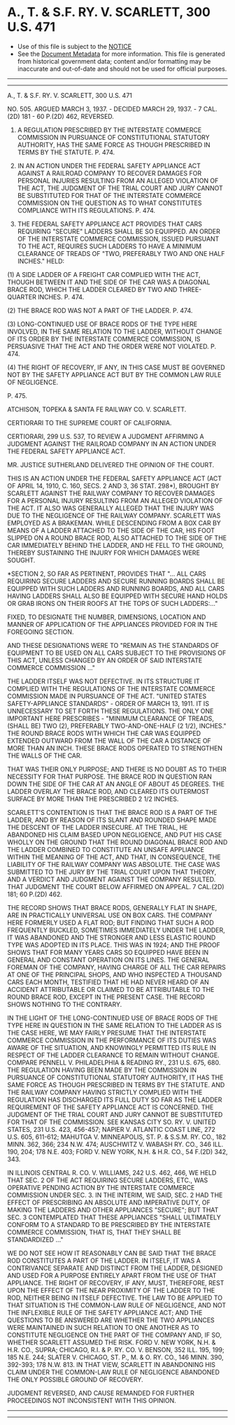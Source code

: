 ---
---

# A., T. & S.F. RY. V. SCARLETT, 300 U.S. 471

* Use of this file is subject to the [NOTICE](https://github.com/publicdocs/notice/blob/master/NOTICE)
* See the [Document Metadata](../../../) for more information.
  This file is generated from historical government data; content and/or formatting may be inaccurate and out-of-date and should not be used for official purposes.

----------
----------

A., T. & S.F. RY. V. SCARLETT, 300 U.S. 471

NO. 505.  ARGUED MARCH 3, 1937.  - DECIDED MARCH 29, 1937.  - 7 CAL.(2D) 181 - 60 P.(2D) 462, REVERSED.

1.  A REGULATION PRESCRIBED BY THE INTERSTATE COMMERCE COMMISSION IN PURSUANCE OF CONSTITUTIONAL STATUTORY AUTHORITY, HAS THE SAME FORCE AS THOUGH PRESCRIBED IN TERMS BY THE STATUTE.  P. 474.

2.  IN AN ACTION UNDER THE FEDERAL SAFETY APPLIANCE ACT AGAINST A RAILROAD COMPANY TO RECOVER DAMAGES FOR PERSONAL INJURIES RESULTING FROM AN ALLEGED VIOLATION OF THE ACT, THE JUDGMENT OF THE TRIAL COURT AND JURY CANNOT BE SUBSTITUTED FOR THAT OF THE INTERSTATE COMMERCE COMMISSION ON THE QUESTION AS TO WHAT CONSTITUTES COMPLIANCE WITH ITS REGULATIONS.  P. 474.

3.  THE FEDERAL SAFETY APPLIANCE ACT PROVIDES THAT CARS REQUIRING "SECURE" LADDERS SHALL BE SO EQUIPPED.  AN ORDER OF THE INTERSTATE COMMERCE COMMISSION, ISSUED PURSUANT TO THE ACT, REQUIRES SUCH LADDERS TO HAVE A MINIMUM CLEARANCE OF TREADS OF "TWO, PREFERABLY TWO AND ONE HALF INCHES."  HELD:

(1)  A SIDE LADDER OF A FREIGHT CAR COMPLIED WITH THE ACT, THOUGH BETWEEN IT AND THE SIDE OF THE CAR WAS A DIAGONAL BRACE ROD, WHICH THE LADDER CLEARED BY TWO AND THREE-QUARTER INCHES.  P. 474.

(2)  THE BRACE ROD WAS NOT A PART OF THE LADDER.  P. 474.

(3)  LONG-CONTINUED USE OF BRACE RODS OF THE TYPE HERE INVOLVED, IN THE SAME RELATION TO THE LADDER, WITHOUT CHANGE OF ITS ORDER BY THE INTERSTATE COMMERCE COMMISSION, IS PERSUASIVE THAT THE ACT AND THE ORDER WERE NOT VIOLATED.  P. 474.

(4)  THE RIGHT OF RECOVERY, IF ANY, IN THIS CASE MUST BE GOVERNED NOT BY THE SAFETY APPLIANCE ACT BUT BY THE COMMON LAW RULE OF NEGLIGENCE.

P. 475.

ATCHISON, TOPEKA & SANTA FE RAILWAY CO. V. SCARLETT.

CERTIORARI TO THE SUPREME COURT OF CALIFORNIA.

CERTIORARI, 299 U.S. 537, TO REVIEW A JUDGMENT AFFIRMING A JUDGMENT AGAINST THE RAILROAD COMPANY IN AN ACTION UNDER THE FEDERAL SAFETY APPLIANCE ACT.

MR. JUSTICE SUTHERLAND DELIVERED THE OPINION OF THE COURT.

THIS IS AN ACTION UNDER THE FEDERAL SAFETY APPLIANCE ACT (ACT OF APRIL 14, 1910, C. 160, SECS. 2 AND 3, 36 STAT. 298\*), BROUGHT BY SCARLETT AGAINST THE RAILWAY COMPANY TO RECOVER DAMAGES FOR A PERSONAL INJURY RESULTING FROM AN ALLEGED VIOLATION OF THE ACT.  IT ALSO WAS GENERALLY ALLEGED THAT THE INJURY WAS DUE TO THE NEGLIGENCE OF THE RAILWAY COMPANY.  SCARLETT WAS EMPLOYED AS A BRAKEMAN.  WHILE DESCENDING FROM A BOX CAR BY MEANS OF A LADDER ATTACHED TO THE SIDE OF THE CAR, HIS FOOT SLIPPED ON A ROUND BRACE ROD, ALSO ATTACHED TO THE SIDE OF THE CAR IMMEDIATELY BEHIND THE LADDER, AND HE FELL TO THE GROUND, THEREBY SUSTAINING THE INJURY FOR WHICH DAMAGES WERE SOUGHT.

\*SECTION 2, SO FAR AS PERTINENT, PROVIDES THAT  "...  ALL CARS REQUIRING SECURE LADDERS AND SECURE RUNNING BOARDS SHALL BE EQUIPPED WITH SUCH LADDERS AND RUNNING BOARDS, AND ALL CARS HAVING LADDERS SHALL ALSO BE EQUIPPED WITH SECURE HAND HOLDS OR GRAB IRONS ON THEIR ROOFS AT THE TOPS OF SUCH LADDERS:..."

FIXED, TO DESIGNATE THE NUMBER, DIMENSIONS, LOCATION AND MANNER OF APPLICATION OF THE APPLIANCES PROVIDED FOR IN THE FOREGOING SECTION.

AND THESE DESIGNATIONS WERE TO "REMAIN AS THE STANDARDS OF EQUIPMENT TO BE USED ON ALL CARS SUBJECT TO THE PROVISIONS OF THIS ACT, UNLESS CHANGED BY AN ORDER OF SAID INTERSTATE COMMERCE COMMISSION  ..."

THE LADDER ITSELF WAS NOT DEFECTIVE.  IN ITS STRUCTURE IT COMPLIED WITH THE REGULATIONS OF THE INTERSTATE COMMERCE COMMISSION MADE IN PURSUANCE OF THE ACT.  "UNITED STATES SAFETY-APPLIANCE STANDARDS" - ORDER OF MARCH 13, 1911.  IT IS UNNECESSARY TO SET FORTH THESE REGULATIONS.  THE ONLY ONE IMPORTANT HERE PRESCRIBES - "MINIMUM CLEARANCE OF TREADS, (SHALL BE) TWO (2), PREFERABLY TWO-AND-ONE-HALF (2 1/2), INCHES."  THE ROUND BRACE RODS WITH WHICH THE CAR WAS EQUIPPED EXTENDED OUTWARD FROM THE WALL OF THE CAR A DISTANCE OF MORE THAN AN INCH.  THESE BRACE RODS OPERATED TO STRENGTHEN THE WALLS OF THE CAR.

THAT WAS THEIR ONLY PURPOSE; AND THERE IS NO DOUBT AS TO THEIR NECESSITY FOR THAT PURPOSE.  THE BRACE ROD IN QUESTION RAN DOWN THE SIDE OF THE CAR AT AN ANGLE OF ABOUT 45 DEGREES.  THE LADDER OVERLAY THE BRACE ROD, AND CLEARED ITS OUTERMOST SURFACE BY MORE THAN THE PRESCRIBED 2 1/2 INCHES.

SCARLETT'S CONTENTION IS THAT THE BRACE ROD IS A PART OF THE LADDER, AND BY REASON OF ITS SLANT AND ROUNDED SHAPE MADE THE DESCENT OF THE LADDER INSECURE.  AT THE TRIAL, HE ABANDONED HIS CLAIM BASED UPON NEGLIGENCE, AND PUT HIS CASE WHOLLY ON THE GROUND THAT THE ROUND DIAGONAL BRACE ROD AND THE LADDER COMBINED TO CONSTITUTE AN UNSAFE APPLIANCE WITHIN THE MEANING OF THE ACT, AND THAT, IN CONSEQUENCE, THE LIABILITY OF THE RAILWAY COMPANY WAS ABSOLUTE.  THE CASE WAS SUBMITTED TO THE JURY BY THE TRIAL COURT UPON THAT THEORY, AND A VERDICT AND JUDGMENT AGAINST THE COMPANY RESULTED.  THAT JUDGMENT THE COURT BELOW AFFIRMED ON APPEAL.  7 CAL.(2D) 181; 60 P.(2D) 462.

THE RECORD SHOWS THAT BRACE RODS, GENERALLY FLAT IN SHAPE, ARE IN PRACTICALLY UNIVERSAL USE ON BOX CARS.  THE COMPANY HERE FORMERLY USED A FLAT ROD; BUT FINDING THAT SUCH A ROD FREQUENTLY BUCKLED, SOMETIMES IMMEDIATELY UNDER THE LADDER, IT WAS ABANDONED AND THE STRONGER AND LESS ELASTIC ROUND TYPE WAS ADOPTED IN ITS PLACE.  THIS WAS IN 1924; AND THE PROOF SHOWS THAT FOR MANY YEARS CARS SO EQUIPPED HAVE BEEN IN GENERAL AND CONSTANT OPERATION ON ITS LINES.  THE GENERAL FOREMAN OF THE COMPANY, HAVING CHARGE OF ALL THE CAR REPAIRS AT ONE OF THE PRINCIPAL SHOPS, AND WHO INSPECTED A THOUSAND CARS EACH MONTH, TESTIFIED THAT HE HAD NEVER HEARD OF AN ACCIDENT ATTRIBUTABLE OR CLAIMED TO BE ATTRIBUTABLE TO THE ROUND BRACE ROD, EXCEPT IN THE PRESENT CASE.  THE RECORD SHOWS NOTHING TO THE CONTRARY.

IN THE LIGHT OF THE LONG-CONTINUED USE OF BRACE RODS OF THE TYPE HERE IN QUESTION IN THE SAME RELATION TO THE LADDER AS IS THE CASE HERE, WE MAY FAIRLY PRESUME THAT THE INTERSTATE COMMERCE COMMISSION IN THE PERFORMANCE OF ITS DUTIES WAS AWARE OF THE SITUATION, AND KNOWINGLY PERMITTED ITS RULE IN RESPECT OF THE LADDER CLEARANCE TO REMAIN WITHOUT CHANGE.  COMPARE PENNELL V. PHILADELPHIA & READING RY., 231 U.S. 675, 680.  THE REGULATION HAVING BEEN MADE BY THE COMMISSION IN PURSUANCE OF CONSTITUTIONAL STATUTORY AUTHORITY, IT HAS THE SAME FORCE AS THOUGH PRESCRIBED IN TERMS BY THE STATUTE.  AND THE RAILWAY COMPANY HAVING STRICTLY COMPLIED WITH THE REGULATION HAS DISCHARGED ITS FULL DUTY SO FAR AS THE LADDER REQUIREMENT OF THE SAFETY APPLIANCE ACT IS CONCERNED.  THE JUDGMENT OF THE TRIAL COURT AND JURY CANNOT BE SUBSTITUTED FOR THAT OF THE COMMISSION.  SEE KANSAS CITY SO. RY. V. UNITED STATES, 231 U.S. 423, 456-457; NAPIER V. ATLANTIC COAST LINE, 272 U.S. 605, 611-612; MAHUTGA V. MINNEAPOLIS, ST. P. & S.S.M. RY. CO., 182 MINN. 362, 366; 234 N.W. 474; AUSCHWITZ V. WABASH RY. CO., 346 ILL. 190, 204; 178 N.E. 403; FORD V. NEW YORK, N.H. & H.R. CO., 54 F.(2D) 342, 343.

IN ILLINOIS CENTRAL R. CO. V. WILLIAMS, 242 U.S. 462, 466, WE HELD THAT SEC. 2 OF THE ACT REQUIRING SECURE LADDERS, ETC., WAS OPERATIVE PENDING ACTION BY THE INTERSTATE COMMERCE COMMISSION UNDER SEC. 3.  IN THE INTERIM, WE SAID, SEC. 2 HAD THE EFFECT OF PRESCRIBING AN ABSOLUTE AND IMPERATIVE DUTY, OF MAKING THE LADDERS AND OTHER APPLIANCES "SECURE"; BUT THAT SEC. 3 CONTEMPLATED THAT THESE APPLIANCES "SHALL ULTIMATELY CONFORM TO A STANDARD TO BE PRESCRIBED BY THE INTERSTATE COMMERCE COMMISSION, THAT IS, THAT THEY SHALL BE STANDARDIZED  ..."

WE DO NOT SEE HOW IT REASONABLY CAN BE SAID THAT THE BRACE ROD CONSTITUTES A PART OF THE LADDER.  IN ITSELF, IT WAS A CONTRIVANCE SEPARATE AND DISTINCT FROM THE LADDER, DESIGNED AND USED FOR A PURPOSE ENTIRELY APART FROM THE USE OF THAT APPLIANCE.  THE RIGHT OF RECOVERY, IF ANY, MUST, THEREFORE, REST UPON THE EFFECT OF THE NEAR PROXIMITY OF THE LADDER TO THE ROD, NEITHER BEING IN ITSELF DEFECTIVE.  THE LAW TO BE APPLIED TO THAT SITUATION IS THE COMMON-LAW RULE OF NEGLIGENCE, AND NOT THE INFLEXIBLE RULE OF THE SAFETY APPLIANCE ACT; AND THE QUESTIONS TO BE ANSWERED ARE WHETHER THE TWO APPLIANCES WERE MAINTAINED IN SUCH RELATION TO ONE ANOTHER AS TO CONSTITUTE NEGLIGENCE ON THE PART OF THE COMPANY AND, IF SO, WHETHER SCARLETT ASSUMED THE RISK.  FORD V. NEW YORK, N.H. & H.R. CO., SUPRA; CHICAGO, R.I. & P. RY. CO. V. BENSON, 352 ILL. 195, 199; 185 N.E. 244; SLATER V. CHICAGO, ST. P., M. & O. RY. CO., 146 MINN. 390, 392-393; 178 N.W. 813.  IN THAT VIEW, SCARLETT IN ABANDONING HIS CLAIM UNDER THE COMMON-LAW RULE OF NEGLIGENCE ABANDONED THE ONLY POSSIBLE GROUND OF RECOVERY.

JUDGMENT REVERSED, AND CAUSE REMANDED FOR FURTHER PROCEEDINGS NOT INCONSISTENT WITH THIS OPINION.


----------
----------

